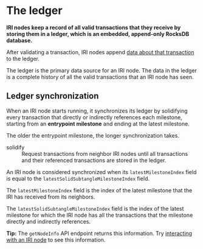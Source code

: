 # The ledger

**IRI nodes keep a record of all valid transactions that they receive by storing them in a ledger, which is an embedded, append-only RocksDB database.**

After validating a transaction, IRI nodes append [data about that transaction](../references/data-in-the-ledger.md) to the ledger.

The ledger is the primary data source for an IRI node. The data in the ledger is a complete history of all the valid transactions that an IRI node has seen.

## Ledger synchronization

When an IRI node starts running, it synchronizes its ledger by solidifying every transaction that directly or indirectly references each milestone, starting from an **entrypoint milestone** and ending at the latest milestone.

The older the entrypoint milestone, the longer synchronization takes.

<dl><dt>solidify</dt><dd>Request transactions from neighbor IRI nodes until all transactions and their referenced transactions are stored in the ledger.</dd></dl>

An IRI node is considered synchronized when its `latestMilestoneIndex` field is equal to the `latestSolidSubtangleMilestoneIndex` field.

The `latestMilestoneIndex` field is the index of the latest milestone that the IRI has received from its neighbors.

The `latestSolidSubtangleMilestoneIndex` field is the index of the latest milestone for which the IRI node has all the transactions that the milestone directly and indirectly references.

**Tip:** The `getNodeInfo` API endpoint returns this information. Try [interacting with an IRI node](../how-to-guides/interact-with-the-iri.md) to see this information.

